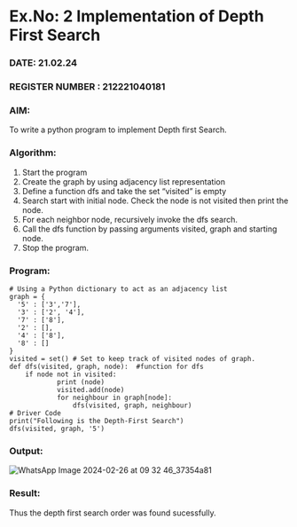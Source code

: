 # Ex.No: 2  Implementation of Depth First Search
### DATE: 21.02.24                                                                            
### REGISTER NUMBER : 212221040181
### AIM: 
To write a python program to implement Depth first Search. 
### Algorithm:
1. Start the program
2. Create the graph by using adjacency list representation
3. Define a function dfs and take the set “visited” is empty 
4. Search start with initial node. Check the node is not visited then print the node.
5. For each neighbor node, recursively invoke the dfs search.
6. Call the dfs function by passing arguments visited, graph and starting node.
7. Stop the program.
### Program:
```
# Using a Python dictionary to act as an adjacency list
graph = {
  '5' : ['3','7'],
  '3' : ['2', '4'],
  '7' : ['8'],
  '2' : [],
  '4' : ['8'],
  '8' : []
}
visited = set() # Set to keep track of visited nodes of graph.
def dfs(visited, graph, node):  #function for dfs 
    if node not in visited:
        	print (node)
        	visited.add(node)
        	for neighbour in graph[node]:
            	dfs(visited, graph, neighbour)
# Driver Code
print("Following is the Depth-First Search")
dfs(visited, graph, '5')
```











### Output:
![WhatsApp Image 2024-02-26 at 09 32 46_37354a81](https://github.com/vishnupriya20052004/AI_Lab_2023-24/assets/133640291/f4d234e6-2529-4c9f-8499-1460713ca746)





### Result:
Thus the depth first search order was found sucessfully.
